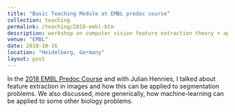 ```yaml
---
title: "Basic Teaching Module at EMBL predoc course"
collection: teaching
permalink: /teaching/2018-embl-btm
description: workshop on computer vision feature extraction theory + applying machine-learning to simple biological problems
venue: "EMBL"
date: 2018-10-16
location: "Heidelberg, Germany"
layout: post
---
```


In the [2018 EMBL Predoc Course](https://www.embl.de/predoccourse/2018/modules/basic_teaching/index.html) and with Julian Hennies, I talked about feature extraction in images and how this can be applied to segmentation problems. We also discussed, more generically, how machine-learning can be applied to some other biology problems.
